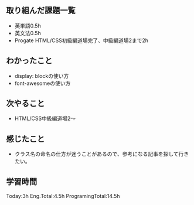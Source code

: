 ## 取り組んだ課題一覧
 - 英単語0.5h
 - 英文法0.5h
 - Progate HTML/CSS初級編道場完了、中級編道場2まで2h
## わかったこと
- display: blockの使い方
- font-awesomeの使い方
## 次やること
 - HTML/CSS中級編道場2〜
## 感じたこと
 - クラス名の命名の仕方が迷うことがあるので、参考になる記事を探して行きたい。
## 学習時間
Today:3h Eng.Total:4.5h ProgramingTotal:14.5h